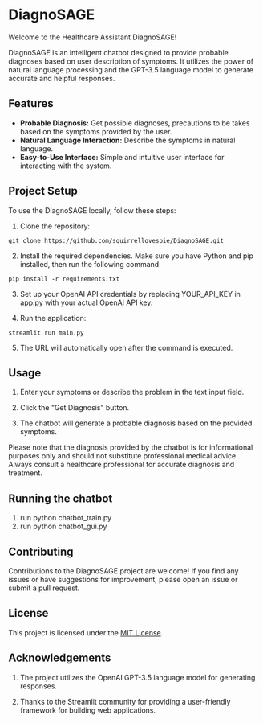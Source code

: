 # DiagnoSAGE

Welcome to the Healthcare Assistant DiagnoSAGE!

DiagnoSAGE is an intelligent chatbot designed to provide probable diagnoses based on user description of symptoms. It utilizes the power of natural language processing and the GPT-3.5 language model to generate accurate and helpful responses.

## Features

- **Probable Diagnosis:** Get possible diagnoses, precautions to be takes based on the symptoms provided by the user.
- **Natural Language Interaction:** Describe the symptoms in natural language.
- **Easy-to-Use Interface:** Simple and intuitive user interface for interacting with the system.

## Project Setup

To use the DiagnoSAGE locally, follow these steps:

1. Clone the repository: 
```
git clone https://github.com/squirrellovespie/DiagnoSAGE.git
```

2. Install the required dependencies. Make sure you have Python and pip installed, then run the following command: 
```
pip install -r requirements.txt
```

3. Set up your OpenAI API credentials by replacing YOUR_API_KEY in app.py with your actual OpenAI API key.

4. Run the application:
```
streamlit run main.py
```

5. The URL will automatically open after the command is executed.

## Usage

1. Enter your symptoms or describe the problem in the text input field.

2. Click the "Get Diagnosis" button.

3. The chatbot will generate a probable diagnosis based on the provided symptoms.

Please note that the diagnosis provided by the chatbot is for informational purposes only and should not substitute professional medical advice. Always consult a healthcare professional for accurate diagnosis and treatment.

## Running the chatbot

1. run python chatbot_train.py
2. run python chatbot_gui.py

## Contributing

Contributions to the DiagnoSAGE project are welcome! If you find any issues or have suggestions for improvement, please open an issue or submit a pull request.

## License

This project is licensed under the [MIT License](LICENSE).

## Acknowledgements

1. The project utilizes the OpenAI GPT-3.5 language model for generating responses.
   
2. Thanks to the Streamlit community for providing a user-friendly framework for building web applications.
